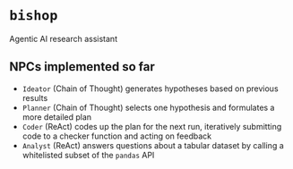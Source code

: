 # `bishop`

Agentic AI research assistant

## NPCs implemented so far

* `Ideator` (Chain of Thought) generates hypotheses based on previous results
* `Planner` (Chain of Thought) selects one hypothesis and formulates a more detailed plan
* `Coder` (ReAct) codes up the plan for the next run, iteratively submitting code to a checker function and acting on feedback
* `Analyst` (ReAct) answers questions about a tabular dataset by calling a whitelisted subset of the `pandas` API
